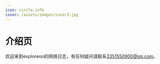 ```yaml
---
icon: circle-info
cover: /assets/images/cover3.jpg
---
```


# 介绍页

欢迎来到exploreoo的网络日志，有任何疑问请联系[3351550900@qq.com](mailto:3351550900@qq.com)。
